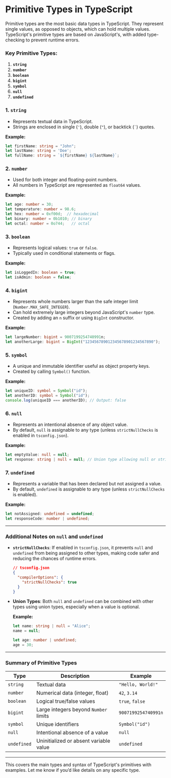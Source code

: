 # Primitive Types in TypeScript

Primitive types are the most basic data types in TypeScript. They represent single values, as opposed to objects, which can hold multiple values. TypeScript's primitive types are based on JavaScript's, with added type-checking to prevent runtime errors.

### Key Primitive Types:
1. **`string`**
2. **`number`**
3. **`boolean`**
4. **`bigint`**
5. **`symbol`**
6. **`null`**
7. **`undefined`**

### 1. **`string`**
   - Represents textual data in TypeScript.
   - Strings are enclosed in single (`'`), double (`"`), or backtick (`` ` ``) quotes.
   
   **Example:**
   ```typescript
   let firstName: string = "John";
   let lastName: string = 'Doe';
   let fullName: string = `${firstName} ${lastName}`;
   ```

### 2. **`number`**
   - Used for both integer and floating-point numbers.
   - All numbers in TypeScript are represented as `float64` values.
   
   **Example:**
   ```typescript
   let age: number = 30;
   let temperature: number = 98.6;
   let hex: number = 0xf00d;  // hexadecimal
   let binary: number = 0b1010; // binary
   let octal: number = 0o744;   // octal
   ```

### 3. **`boolean`**
   - Represents logical values: `true` or `false`.
   - Typically used in conditional statements or flags.
   
   **Example:**
   ```typescript
   let isLoggedIn: boolean = true;
   let isAdmin: boolean = false;
   ```

### 4. **`bigint`**
   - Represents whole numbers larger than the safe integer limit (`Number.MAX_SAFE_INTEGER`).
   - Can hold extremely large integers beyond JavaScript's `number` type.
   - Created by adding an `n` suffix or using `BigInt` constructor.
   
   **Example:**
   ```typescript
   let largeNumber: bigint = 9007199254740991n;
   let anotherLarge: bigint = BigInt("123456789012345678901234567890");
   ```

### 5. **`symbol`**
   - A unique and immutable identifier useful as object property keys.
   - Created by calling `Symbol()` function.
   
   **Example:**
   ```typescript
   let uniqueID: symbol = Symbol("id");
   let anotherID: symbol = Symbol("id");
   console.log(uniqueID === anotherID); // Output: false
   ```

### 6. **`null`**
   - Represents an intentional absence of any object value.
   - By default, `null` is assignable to any type (unless `strictNullChecks` is enabled in `tsconfig.json`).
   
   **Example:**
   ```typescript
   let emptyValue: null = null;
   let response: string | null = null; // Union type allowing null or string
   ```

### 7. **`undefined`**
   - Represents a variable that has been declared but not assigned a value.
   - By default, `undefined` is assignable to any type (unless `strictNullChecks` is enabled).
   
   **Example:**
   ```typescript
   let notAssigned: undefined = undefined;
   let responseCode: number | undefined;
   ```

---

### Additional Notes on `null` and `undefined`
- **`strictNullChecks`**: If enabled in `tsconfig.json`, it prevents `null` and `undefined` from being assigned to other types, making code safer and reducing the chances of runtime errors.
  
   ```json
   // tsconfig.json
   {
     "compilerOptions": {
       "strictNullChecks": true
     }
   }
   ```
  
- **Union Types**: Both `null` and `undefined` can be combined with other types using union types, especially when a value is optional.

   **Example:**
   ```typescript
   let name: string | null = "Alice";
   name = null;
   
   let age: number | undefined;
   age = 30;
   ```

---

### Summary of Primitive Types

| Type       | Description                              | Example                   |
|------------|------------------------------------------|---------------------------|
| `string`   | Textual data                             | `"Hello, World!"`         |
| `number`   | Numerical data (integer, float)          | `42`, `3.14`              |
| `boolean`  | Logical true/false values                | `true`, `false`           |
| `bigint`   | Large integers beyond `Number` limits    | `9007199254740991n`       |
| `symbol`   | Unique identifiers                       | `Symbol("id")`            |
| `null`     | Intentional absence of a value           | `null`                    |
| `undefined`| Uninitialized or absent variable value   | `undefined`               |

---

This covers the main types and syntax of TypeScript's primitives with examples. Let me know if you’d like details on any specific type.